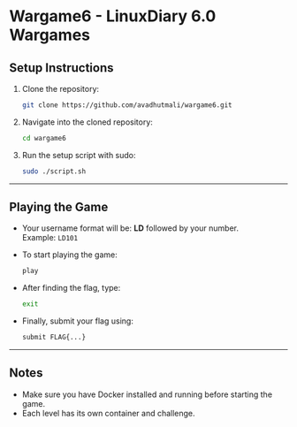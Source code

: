 # Wargame6 - LinuxDiary 6.0 Wargames

## Setup Instructions

1. Clone the repository:
   ```bash
   git clone https://github.com/avadhutmali/wargame6.git
   ```

2. Navigate into the cloned repository:
   ```bash
   cd wargame6
   ```

3. Run the setup script with sudo:
   ```bash
   sudo ./script.sh
   ```

---

## Playing the Game

- Your username format will be: **LD** followed by your number.  
  Example: `LD101`

- To start playing the game:
   ```bash
   play
   ```

- After finding the flag, type:
   ```bash
   exit
   ```

- Finally, submit your flag using:
   ```bash
   submit FLAG{...}
   ```

---

## Notes
- Make sure you have Docker installed and running before starting the game.
- Each level has its own container and challenge.
